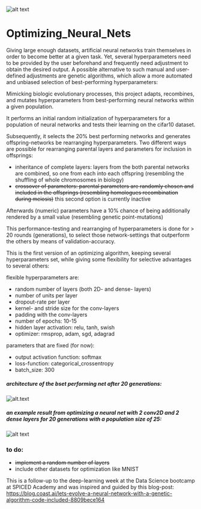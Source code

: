 ![alt text](https://travis-ci.org/mkoeppel/Optimizing_neural_nets.svg?branch=main)

# Optimizing_Neural_Nets 
Giving large enough datasets, artificial neural networks train themselves in order to become better at a given task. Yet, several hyperparameters need to be provided by the user beforehand and frequently need adjustment to obtain the desired output.
A possible alternative to such manual and user-defined adjustments are genetic algorithms, which allow a more automated and unbiased selection of best-performing hyperparameters:

Mimicking biologic evolutionary processes, this project adapts, recombines, and mutates hyperparameters from best-performing neural networks within a given population.

It performs an initial random initialization of hyperparameters for a population of neural networks and tests their learning on the cifar10 dataset.

Subsequently, it selects the 20% best performing networks and generates offspring-networks be rearranging hyperparameters.
Two different ways are possible for rearranging parental layers and parameters for inclusion in offsprings:
- inheritance of complete layers: layers from the both parental networks are combined, so one from each into each offspring (resembling the shuffling of whole chromosomes in biology)
- ~~crossover of parameters: parental parameters are randomly chosen and included in the offsprings (resembling homologues recombination during meiosis)~~ this second option is currently inactive 

Afterwards (numeric) parameters have a 10% chance of being additionally rendered by a small value (resembling genetic point-mutations)

This performance-testing and rearranging of hyperparameters is done for > 20 rounds (generations), to select those network-settings that outperform the others by means of validation-accuracy.

This is the first version of an optimizing algorithm, keeping several hyperparameters set, while giving some flexibility for selective advantages to several others:

flexible hyperparameters are:
- random number of layers (both 2D- and dense- layers)
- number of units per layer
- dropout-rate per layer
- kernel- and stride size for the conv-layers
- padding with the conv-layers
- number of epochs: 10-15
- hidden layer activation: relu, tanh, swish
- optimizer: rmsprop, adam, sgd, adagrad

parameters that are fixed (for now):

- output activation function: softmax
- loss-function: categorical_crossentropy
- batch_size: 300


##### architecture of the bset performing net after 20 generations:
![alt.text](https://github.com/mkoeppel/Optimizing_neural_nets/blob/main/best_performing_net.jpeg)


##### an example result from optimizing a neural net with 2 conv2D and 2 dense layers for 20 generations with a population size of 25:
![alt text](https://github.com/mkoeppel/Optimizing_neural_nets/blob/main/NeuralNet_opt_output.png)


### to do:
- ~~implement a random number of layers~~
- include other datasets for optimization like MNIST

This is a follow-up to the deep-learning week at the Data Science bootcamp at SPICED Academy and was inspired and guided by this blog-post:
https://blog.coast.ai/lets-evolve-a-neural-network-with-a-genetic-algorithm-code-included-8809bece164

